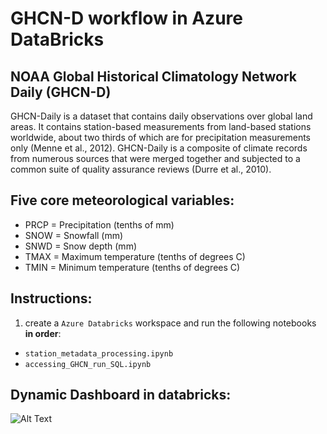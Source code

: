 # GHCN-D workflow in Azure DataBricks

## NOAA Global Historical Climatology Network Daily (GHCN-D)
GHCN-Daily is a dataset that contains daily observations over global land areas. It contains station-based measurements from land-based stations worldwide, about two thirds of which are for precipitation measurements only (Menne et al., 2012). GHCN-Daily is a composite of climate records from numerous sources that were merged together and subjected to a common suite of quality assurance reviews (Durre et al., 2010).

## Five core meteorological variables:
- PRCP = Precipitation (tenths of mm)
- SNOW = Snowfall (mm)
- SNWD = Snow depth (mm)
- TMAX = Maximum temperature (tenths of degrees C)
- TMIN = Minimum temperature (tenths of degrees C)

## Instructions:
1. create a `Azure Databricks` workspace and run the following notebooks **in order**:
- `station_metadata_processing.ipynb` 
- `accessing_GHCN_run_SQL.ipynb`

## Dynamic Dashboard in databricks:

![Alt Text](https://media.giphy.com/media/v1.Y2lkPTc5MGI3NjExNXdtYzlqNnp3NXE2cDl5MHg3ZDlkY3lvMWx0c3pjOWh1bXUwZThoYiZlcD12MV9pbnRlcm5hbF9naWZfYnlfaWQmY3Q9Zw/JutNCWpHeh75p2zOfW/giphy.gif)